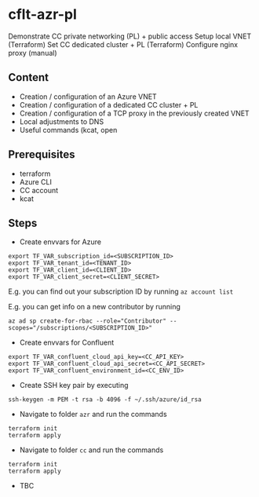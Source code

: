 # cflt-azr-pl
Demonstrate CC private networking (PL) + public access
Setup local VNET (Terraform)
Set CC dedicated cluster + PL (Terraform)
Configure nginx proxy (manual)

## Content
* Creation / configuration of an Azure VNET
* Creation / configuration of a dedicated CC cluster + PL
* Creation / configuration of a TCP proxy in the previously created VNET
* Local adjustments to DNS
* Useful commands (kcat, open

## Prerequisites
* terraform
* Azure CLI
* CC account
* kcat

## Steps
* Create envvars for Azure 
```
export TF_VAR_subscription_id=<SUBSCRIPTION_ID>
export TF_VAR_tenant_id=<TENANT_ID>
export TF_VAR_client_id=<CLIENT_ID>
export TF_VAR_client_secret=<CLIENT_SECRET>
```
E.g. you can find out your subscription ID by running ```az account list```

E.g. you can get info on a new contributor by running 

```az ad sp create-for-rbac --role="Contributor" --scopes="/subscriptions/<SUBSCRIPTION_ID>"```
* Create envvars for Confluent 
```
export TF_VAR_confluent_cloud_api_key=<CC_API_KEY>
export TF_VAR_confluent_cloud_api_secret=<CC_API_SECRET>
export TF_VAR_confluent_environment_id=<CC_ENV_ID>
```
* Create SSH key pair by executing
```
ssh-keygen -m PEM -t rsa -b 4096 -f ~/.ssh/azure/id_rsa
```
* Navigate to folder ```azr``` and run the commands
```
terraform init
terraform apply
```
* Navigate to folder ```cc``` and run the commands 
```
terraform init
terraform apply
```
* TBC
